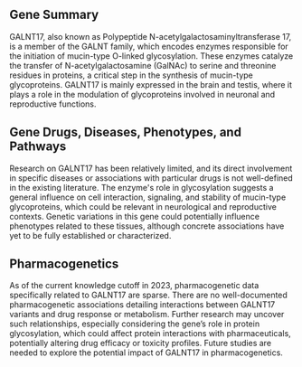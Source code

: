 ## Gene Summary
GALNT17, also known as Polypeptide N-acetylgalactosaminyltransferase 17, is a member of the GALNT family, which encodes enzymes responsible for the initiation of mucin-type O-linked glycosylation. These enzymes catalyze the transfer of N-acetylgalactosamine (GalNAc) to serine and threonine residues in proteins, a critical step in the synthesis of mucin-type glycoproteins. GALNT17 is mainly expressed in the brain and testis, where it plays a role in the modulation of glycoproteins involved in neuronal and reproductive functions.

## Gene Drugs, Diseases, Phenotypes, and Pathways
Research on GALNT17 has been relatively limited, and its direct involvement in specific diseases or associations with particular drugs is not well-defined in the existing literature. The enzyme's role in glycosylation suggests a general influence on cell interaction, signaling, and stability of mucin-type glycoproteins, which could be relevant in neurological and reproductive contexts. Genetic variations in this gene could potentially influence phenotypes related to these tissues, although concrete associations have yet to be fully established or characterized.

## Pharmacogenetics
As of the current knowledge cutoff in 2023, pharmacogenetic data specifically related to GALNT17 are sparse. There are no well-documented pharmacogenetic associations detailing interactions between GALNT17 variants and drug response or metabolism. Further research may uncover such relationships, especially considering the gene’s role in protein glycosylation, which could affect protein interactions with pharmaceuticals, potentially altering drug efficacy or toxicity profiles. Future studies are needed to explore the potential impact of GALNT17 in pharmacogenetics.
